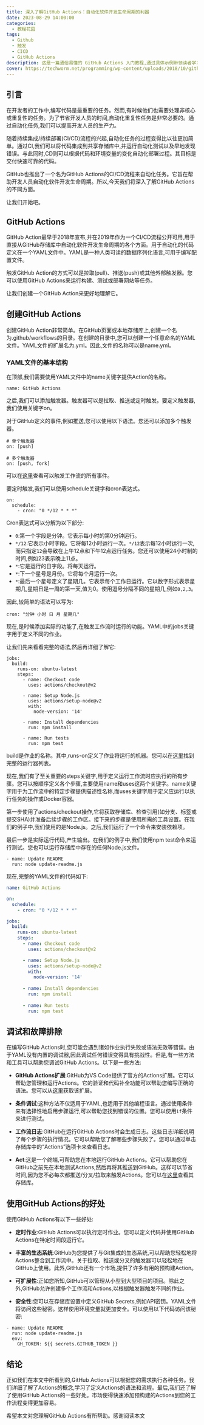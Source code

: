 ```yaml
---
title: 深入了解GitHub Actions：自动化软件开发生命周期的利器
date: 2023-08-29 14:00:00
categories:
  - 教程花园
tags:
  - Github
  - 触发
  - CICD
  - GitHub Actions
description: 这是一篇通俗易懂的 GitHub Actions 入门教程,通过具体示例带领读者学习如何利用它来自动化软件开发流程。
cover: https://techworm.net/programming/wp-content/uploads/2018/10/github-actions.jpg
---
```


## 引言

在开发者的工作中,编写代码是最重要的任务。然而,有时候他们也需要处理非核心或重复性的任务。为了节省开发人员的时间,自动化重复性任务是非常必要的。通过自动化任务,我们可以提高开发人员的生产力。

随着持续集成/持续部署(CI/CD)流程的兴起,自动化任务的过程变得比以往更加简单。通过CI,我们可以将代码集成到共享存储库中,并运行自动化测试以及早地发现错误。与此同时,CD则可以根据代码和环境变量的变化自动化部署过程。其目标是交付快速可靠的代码。

GitHub也推出了一个名为GitHub Actions的CI/CD流程来自动化任务。它旨在帮助开发人员自动化软件开发生命周期。所以,今天我们将深入了解GitHub Actions的不同方面。

让我们开始吧。

## GitHub Actions

GitHub Action最早于2018年宣布,并在2019年作为一个CI/CD流程公开可用,用于直接从GitHub存储库中自动化软件开发生命周期的各个方面。用于自动化的代码定义在一个YAML文件中。YAML是一种人类可读的数据序列化语言,可用于编写配置文件。

触发GitHub Action的方式可以是拉取(pull)、推送(push)或其他外部触发器。您可以使用GitHub Actions来运行构建、测试或部署网站等任务。

让我们创建一个GitHub Action来更好地理解它。

## 创建GitHub Actions

创建GitHub Action非常简单。在GitHub页面或本地存储库上,创建一个名为.github/workflows的目录。在创建的目录中,您可以创建一个任意命名的YAML文件。YAML文件的扩展名为.yml。因此,文件的名称可以是name.yml。

### YAML文件的基本结构

在顶部,我们需要使用YAML文件中的name关键字提供Action的名称。

```
name: GitHub Actions
```

之后,我们可以添加触发器。触发器可以是拉取、推送或定时触发。要定义触发器,我们使用关键字on。

对于GitHub定义的事件,例如推送,您可以使用以下语法。您还可以添加多个触发器。

```
# 单个触发器
on: [push] 

# 多个触发器
on: [push, fork]
```

可以在[这里](https://docs.github.com/en/actions/learn-github-actions/events-that-trigger-workflows)查看可以触发工作流的所有事件。

要定时触发,我们可以使用schedule关键字和cron表达式。

```
on:
  schedule:
    - cron: "0 */12 * * *"
```

Cron表达式可以分解为以下部分:

- `0`:第一个字段是分钟。它表示每小时的第0分钟运行。
- `*/12`:它表示小时字段。它将每12小时运行一次。`*/12`表示每12小时运行一次,而只指定`12`会导致在上午12点和下午12点运行任务。您还可以使用24小时制的时间,例如23表示晚上11点。 
- `*`:它是运行的日字段。将每天运行。
- `*`:下一个星号是月份。它将每个月运行一次。  
- `*`:最后一个星号定义了星期几。它表示每个工作日运行。它以数字形式表示星期几,星期日是一周的第一天,值为0。使用逗号分隔不同的星期几,例如`0,2,3`。

因此,较简单的语法可以写为:

```
cron: "分钟 小时 日 月 星期几"
```

现在,是时候添加实际的功能了,在触发工作流时运行的功能。YAML中的jobs关键字用于定义不同的作业。

让我们先来看看完整的语法,然后再详细了解它:

```
jobs:
  build:
    runs-on: ubuntu-latest
    steps:
      - name: Checkout code
        uses: actions/checkout@v2

      - name: Setup Node.js
        uses: actions/setup-node@v2
        with:
          node-version: '14'

      - name: Install dependencies
        run: npm install

      - name: Run tests
        run: npm test
```

build是作业的名称。其中,runs-on定义了作业将运行的机器。您可以在[这里](https://docs.github.com/en/actions/using-github-hosted-runners/about-github-hosted-runners)找到完整的运行器列表。


现在,我们有了至关重要的steps关键字,用于定义运行工作流时应执行的所有步骤。您可以按顺序定义各个步骤,主要使用name和uses这两个关键字。name关键字用于为工作流中的特定步骤提供描述性名称,而uses关键字用于定义应运行以执行任务的操作或Docker容器。


第一步使用了actions/checkout操作,它将获取存储库、检查引用(如分支、标签或提交SHA)并准备后续步骤的工作区。接下来的步骤是使用所需的工具设置。在我们的例子中,我们使用的是Node.js。之后,我们运行了一个命令来安装依赖项。


最后一步是实际运行代码,产生输出。在我们的例子中,我们使用npm test命令来运行测试。您也可以运行存储库中存在的任何Node.js文件。

```
- name: Update README  
  run: node update-readme.js
```

现在,完整的YAML文件的代码如下:

```yaml
name: GitHub Actions

on:
  schedule:
    - cron: "0 */12 * * *"

jobs:
  build:
    runs-on: ubuntu-latest
    steps:
      - name: Checkout code
        uses: actions/checkout@v2

      - name: Setup Node.js  
        uses: actions/setup-node@v2
        with:
          node-version: '14'
          
      - name: Install dependencies
        run: npm install
        
      - name: Run tests
        run: npm test
```

## 调试和故障排除

在编写GitHub Actions时,您可能会遇到诸如作业执行失败或语法无效等错误。由于YAML没有内置的调试器,因此调试任何错误变得具有挑战性。但是,有一些方法和工具可以帮助您调试GitHub Actions。以下是一些方法:

- **GitHub Actions扩展**:GitHub为VS Code提供了官方的Actions扩展。它可以帮助您管理和运行Actions。它的验证和代码补全功能可以帮助您编写正确的语法。您可以从[这里](https://marketplace.visualstudio.com/items?itemName=cschleiden.vscode-github-actions)获取该扩展。

- **条件调试**:这种方法不仅适用于YAML,也适用于其他编程语言。通过使用条件来有选择性地启用步骤运行,可以帮助您找到错误的位置。您可以使用`if`条件来进行测试。

- **工作流日志**:GitHub在运行GitHub Actions时会生成日志。这些日志详细说明了每个步骤的执行情况。它可以帮助您了解哪些步骤失败了。您可以通过单击存储库中的“Actions”选项卡来查看日志。

- **Act**:这是一个终端,可帮助您在本地运行GitHub Actions。它可以帮助您在GitHub之前先在本地测试Actions,然后再将其推送到GitHub。这样可以节省时间,因为您不必每次都推送/分叉/拉取来触发Actions。您可以在[这里](https://github.com/nektos/act)查看其存储库。

## 使用GitHub Actions的好处

使用GitHub Actions有以下一些好处:

- **定时作业**:GitHub Actions可以执行定时作业。您可以定义代码并使用GitHub Actions在特定时间段运行它。

- **丰富的生态系统**:GitHub为您提供了与Git集成的生态系统,可以帮助您轻松地将Actions整合到工作流中。关于拉取、推送或分叉的触发器可以轻松地在GitHub上使用。此外,GitHub还有一个市场,提供了许多有用的预构建Action。

- **可扩展性**:正如您所知,GitHub可以管理从小型到大型项目的项目。除此之外,GitHub允许创建多个工作流和Actions,以根据触发器触发不同的作业。

- **安全性**:您可以在存储库设置中定义GitHub Secrets,例如API密钥。YAML文件将访问这些秘密。这样使用环境变量就更加安全。可以使用以下代码访问该秘密:

```
- name: Update README
  run: node update-readme.js
  env: 
    GH_TOKEN: ${{ secrets.GITHUB_TOKEN }}
```

## 结论

正如我们在本文中所看到的,GitHub Actions可以根据您的需求执行各种任务。我们详细了解了Actions的概念,学习了定义Actions的语法和流程。最后,我们还了解了使用GitHub Actions的一些好处。市场使得快速添加预构建的Actions到您的工作流程变得更加容易。

希望本文对您理解GitHub Actions有所帮助。感谢阅读本文